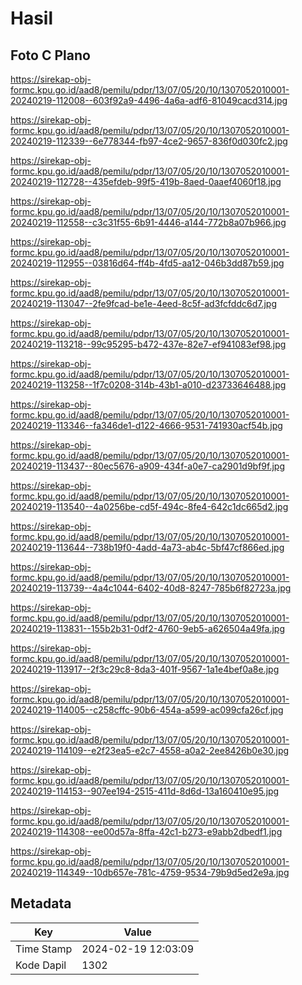# Hasil

## Foto C Plano

https://sirekap-obj-formc.kpu.go.id/aad8/pemilu/pdpr/13/07/05/20/10/1307052010001-20240219-112008--603f92a9-4496-4a6a-adf6-81049cacd314.jpg

https://sirekap-obj-formc.kpu.go.id/aad8/pemilu/pdpr/13/07/05/20/10/1307052010001-20240219-112339--6e778344-fb97-4ce2-9657-836f0d030fc2.jpg

https://sirekap-obj-formc.kpu.go.id/aad8/pemilu/pdpr/13/07/05/20/10/1307052010001-20240219-112728--435efdeb-99f5-419b-8aed-0aaef4060f18.jpg

https://sirekap-obj-formc.kpu.go.id/aad8/pemilu/pdpr/13/07/05/20/10/1307052010001-20240219-112558--c3c31f55-6b91-4446-a144-772b8a07b966.jpg

https://sirekap-obj-formc.kpu.go.id/aad8/pemilu/pdpr/13/07/05/20/10/1307052010001-20240219-112955--03816d64-ff4b-4fd5-aa12-046b3dd87b59.jpg

https://sirekap-obj-formc.kpu.go.id/aad8/pemilu/pdpr/13/07/05/20/10/1307052010001-20240219-113047--2fe9fcad-be1e-4eed-8c5f-ad3fcfddc6d7.jpg

https://sirekap-obj-formc.kpu.go.id/aad8/pemilu/pdpr/13/07/05/20/10/1307052010001-20240219-113218--99c95295-b472-437e-82e7-ef941083ef98.jpg

https://sirekap-obj-formc.kpu.go.id/aad8/pemilu/pdpr/13/07/05/20/10/1307052010001-20240219-113258--1f7c0208-314b-43b1-a010-d23733646488.jpg

https://sirekap-obj-formc.kpu.go.id/aad8/pemilu/pdpr/13/07/05/20/10/1307052010001-20240219-113346--fa346de1-d122-4666-9531-741930acf54b.jpg

https://sirekap-obj-formc.kpu.go.id/aad8/pemilu/pdpr/13/07/05/20/10/1307052010001-20240219-113437--80ec5676-a909-434f-a0e7-ca2901d9bf9f.jpg

https://sirekap-obj-formc.kpu.go.id/aad8/pemilu/pdpr/13/07/05/20/10/1307052010001-20240219-113540--4a0256be-cd5f-494c-8fe4-642c1dc665d2.jpg

https://sirekap-obj-formc.kpu.go.id/aad8/pemilu/pdpr/13/07/05/20/10/1307052010001-20240219-113644--738b19f0-4add-4a73-ab4c-5bf47cf866ed.jpg

https://sirekap-obj-formc.kpu.go.id/aad8/pemilu/pdpr/13/07/05/20/10/1307052010001-20240219-113739--4a4c1044-6402-40d8-8247-785b6f82723a.jpg

https://sirekap-obj-formc.kpu.go.id/aad8/pemilu/pdpr/13/07/05/20/10/1307052010001-20240219-113831--155b2b31-0df2-4760-9eb5-a626504a49fa.jpg

https://sirekap-obj-formc.kpu.go.id/aad8/pemilu/pdpr/13/07/05/20/10/1307052010001-20240219-113917--2f3c29c8-8da3-401f-9567-1a1e4bef0a8e.jpg

https://sirekap-obj-formc.kpu.go.id/aad8/pemilu/pdpr/13/07/05/20/10/1307052010001-20240219-114005--c258cffc-90b6-454a-a599-ac099cfa26cf.jpg

https://sirekap-obj-formc.kpu.go.id/aad8/pemilu/pdpr/13/07/05/20/10/1307052010001-20240219-114109--e2f23ea5-e2c7-4558-a0a2-2ee8426b0e30.jpg

https://sirekap-obj-formc.kpu.go.id/aad8/pemilu/pdpr/13/07/05/20/10/1307052010001-20240219-114153--907ee194-2515-411d-8d6d-13a160410e95.jpg

https://sirekap-obj-formc.kpu.go.id/aad8/pemilu/pdpr/13/07/05/20/10/1307052010001-20240219-114308--ee00d57a-8ffa-42c1-b273-e9abb2dbedf1.jpg

https://sirekap-obj-formc.kpu.go.id/aad8/pemilu/pdpr/13/07/05/20/10/1307052010001-20240219-114349--10db657e-781c-4759-9534-79b9d5ed2e9a.jpg


## Metadata

| Key        | Value               |
| ---------- | ------------------- |
| Time Stamp | 2024-02-19 12:03:09 |
| Kode Dapil | 1302                |



